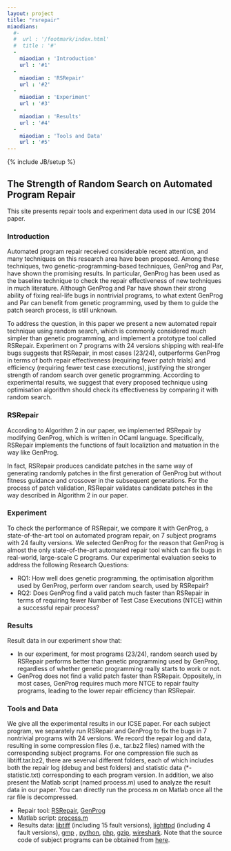 ```yaml
---
layout: project
title: "rsrepair"
miaodians:
  #- 
  #  url : '/footmark/index.html'
  #  title : '#'
  - 
    miaodian : 'Introduction'
    url : '#1'
  -
    miaodian : 'RSRepair'
    url : '#2'
  -
    miaodian : 'Experiment'
    url : '#3'
  -
    miaodian : 'Results'
    url : '#4'
  -
    miaodian : 'Tools and Data'
    url : '#5'
---
```

{% include JB/setup %}

<h2>The Strength of Random Search on Automated Program Repair</h2>
  This site presents repair tools and experiment data used in our ICSE 2014 paper.

<h3><a  name="1"> Introduction </a></h3>
   Automated program repair received considerable recent attention, and many techniques on this research area have been proposed. Among these techniques, two genetic-programming-based techniques, GenProg and Par, have shown the promising results. In particular, GenProg has been used as the baseline technique to check the repair effectiveness of new techniques in much literature. Although GenProg and Par have shown their strong ability of fixing real-life bugs in nontrivial programs, to what extent GenProg and Par can benefit from genetic programming, used by them to guide the patch search process, is still unknown.

   To address the question, in this paper we present a new automated repair technique using random search, which is commonly considered much simpler than genetic programming, and implement a prototype tool called RSRepair. Experiment on 7 programs with 24 versions shipping with real-life bugs suggests that RSRepair, in most cases (23/24), outperforms GenProg in terms of both repair effectiveness (requiring fewer patch trials) and efficiency (requiring fewer test case executions), justifying the stronger strength of random search over genetic programming. According to experimental results, we suggest that every proposed technique using optimisation algorithm should check its effectiveness by comparing it with random search.

<h3><a  name="2">  RSRepair </a></h3>
   According to Algorithm 2 in our paper, we implemented RSRepair by modifying GenProg, which is written in OCaml language. Specifically, RSRepair implements the functions of fault localiztion and matuation in the way like GenProg.

   In fact, RSRepair produces candidate patches in the same way of generating randomly patches in the first generation of GenProg but without fitness guidance and crossover in the subsequent generations.  For the process of patch validation, RSRepair validates candidate patches in the way described in Algorithm 2 in our paper.

<h3><a name="3">Experiment</a></h3>
   To check the performance of RSRepair, we compare it with GenProg, a state-of-the-art tool on automated program repair, on 7 subject programs with 24 faulty versions. We selected GenProg for the reason that GenProg is almost the only state-of-the-art automated repair tool which can fix bugs in real-world, large-scale C programs. Our experimental evaluation seeks to address the following Research Questions:


  + RQ1: How well does genetic programming, the optimisation algorithm used by GenProg, perform over random search, used by RSRepair?
  + RQ2: Does GenProg find a valid patch much faster than RSRepair in terms of requiring fewer Number of Test Case Executions (NTCE) within a successful repair process?

<h3><a name="4">Results</a></h3>
   Result data in our experiment show that:

  + In our experiment, for most programs (23/24), random search used by RSRepair performs better than genetic programming used by GenProg, regardless of whether genetic programming really starts to work or not.
  + GenProg does not find a valid patch faster than RSRepair. Oppositely, in most cases, GenProg requires much more NTCE to repair faulty programs, leading to the lower repair efficiency than RSRepair.

<h3><a name="5">Tools and Data</a></h3>
   We give all the experimental results in our ICSE paper. For each subject program, we separately run RSRepair and GenProg to fix the bugs in 7 nontrivial programs with 24 versions. We record the repair log and data, resulting in some compression files (i.e., tar.bz2 files) named with the corresponding subject programs. For one compression file such as libtiff.tar.bz2, there are severval different folders, each of which includes both the repair log (debug and best folders) and statistic data (*-statistic.txt) corresponding to each program version. In addition, we also present the Matlab script (named process.m) used to analyze the result data in our paper. You can directly run the process.m on Matlab once all the rar file is decompressed. 

  + Repair tool: [RSRepair](http://sourceforge.net/projects/rsrepair/files/RSRepair.tar.bz2), [GenProg](http://dijkstra.cs.virginia.edu/genprog/)
  + Matlab script: [process.m](http://sourceforge.net/projects/rsrepair/files/process.m)
  + Results data: [libtiff](http://sourceforge.net/projects/rsrepair/files/libtiff.tar.bz2) (including 15 fault versions), [lighttpd](http://sourceforge.net/projects/rsrepair/files/lighttpd.tar.bz2) (including 4 fault versions), [gmp](http://sourceforge.net/projects/rsrepair/files/gmp.tar.bz2) , [python](http://sourceforge.net/projects/rsrepair/files/python.tar.bz2), [php](http://sourceforge.net/projects/rsrepair/files/php.tar.bz2), [gzip](http://sourceforge.net/projects/rsrepair/files/gzip.tar.bz2), [wireshark](http://sourceforge.net/projects/rsrepair/files/wireshark.tar.bz2). Note that the source code of subject programs can be obtained from [here](https://church.cs.virginia.edu/genprog/archive/genprog-105-bugs-tarballs/).
